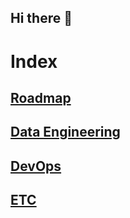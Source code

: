 ## Hi there 👋

<!--
**suyeon-jung-dev/suyeon-jung-dev** is a ✨ _special_ ✨ repository because its `README.md` (this file) appears on your GitHub profile.

Here are some ideas to get you started:

- 🔭 I’m currently working on ...
- 🌱 I’m currently learning ...
- 👯 I’m looking to collaborate on ...
- 🤔 I’m looking for help with ...
- 💬 Ask me about ...
- 📫 How to reach me: ...
- 😄 Pronouns: ...
- ⚡ Fun fact: ...
-->

# Index

## [Roadmap]((/learning-records/roadmap/BackendJuniorLoadmap.md))
## [Data Engineering]()
## [DevOps]()
## [ETC]()

